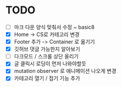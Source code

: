 # TODO

- [ ] 마크 다운 양식 맞춰서 수정 ~ basic8
- [x] Home -> CS로 카테고리 변경
- [x] Footer 추가 -> Container 로 옮기기
- [x] 깃허브 댓글 가능한지 알아보기
- [ ] 다크모드 / 스크롤 상단 올리기
- [x] 글 클릭시 로딩이 먼저 나와야할듯
- [x] mutation observer 로 애니메이션 나오게 변경
- [x] 카테고리 열기 / 접기 기능 추가
